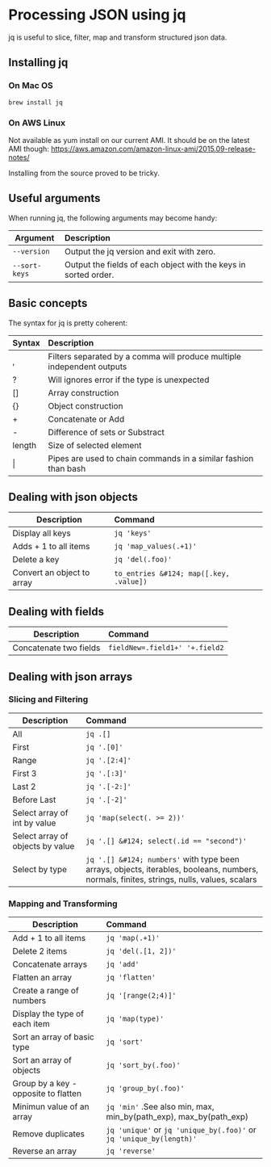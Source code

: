 # Processing JSON using jq

jq is useful to slice, filter, map and transform structured json data.

## Installing jq

### On Mac OS

`brew install jq`

### On AWS Linux

Not available as yum install on our current AMI. It should be on the latest AMI though: https://aws.amazon.com/amazon-linux-ami/2015.09-release-notes/

Installing from the source proved to be tricky.

## Useful arguments

When running jq, the following arguments may become handy:

| Argument        |  Description  |
| ------ | :--------- |
| `--version`| Output the jq version and exit with zero. |
| `--sort-keys` | Output the fields of each object with the keys in sorted order.|

## Basic concepts

The syntax for jq is pretty coherent:

| Syntax  |  Description  |
| ------ | :--------- |
| , | Filters separated by a comma will produce multiple independent outputs|
| ? | Will ignores error if the type is unexpected |
| [] | Array construction |
| {} | Object construction |
| + | Concatenate or Add |
| - | Difference of sets or Substract |
| length | Size of selected element |
| &#124; | Pipes are used to chain commands in a similar fashion than bash|


## Dealing with json objects

| Description | Command |
| ------ | :--------- |
| Display all keys | `jq 'keys'` |
| Adds + 1 to all items | `jq 'map_values(.+1)'` |
| Delete a key| `jq 'del(.foo)'` |
| Convert an object to array | `to_entries &#124; map([.key, .value])` |

## Dealing with fields

| Description | Command |
| ------ | :--------- |
| Concatenate two fields| `fieldNew=.field1+' '+.field2` |


## Dealing with json arrays

### Slicing and Filtering

| Description | Command |
| ------ | :--------- |
| All | `jq .[]` |
| First |	`jq '.[0]'` |
| Range | `jq '.[2:4]'` |
| First 3 | `jq '.[:3]'` |
| Last 2 | `jq '.[-2:]'` |
| Before Last | `jq '.[-2]'`|
| Select array of int by value | `jq 'map(select(. >= 2))'` |
| Select array of objects by value| `jq '.[] &#124; select(.id == "second")'` |
| Select by type | `jq '.[] &#124; numbers'` with type been arrays, objects, iterables, booleans, numbers, normals, finites, strings, nulls, values, scalars |

### Mapping and Transforming

| Description | Command |
| ------ | :--------- |
| Add + 1 to all items | `jq 'map(.+1)'` |
| Delete 2 items| `jq 'del(.[1, 2])'` |
| Concatenate arrays | `jq 'add'` |
| Flatten an array | `jq 'flatten'` |
| Create a range of numbers | `jq '[range(2;4)]'` |
| Display the type of each item| `jq 'map(type)'` |
| Sort an array of basic type| `jq 'sort'` |
| Sort an array of objects | `jq 'sort_by(.foo)'` |
| Group by a key - opposite to flatten | `jq 'group_by(.foo)'` |
| Minimun value of an array| `jq 'min'` .See also  min, max, min_by(path_exp), max_by(path_exp) |
| Remove duplicates| `jq 'unique'` or `jq 'unique_by(.foo)'` or `jq 'unique_by(length)'` |
| Reverse an array | `jq 'reverse'` |